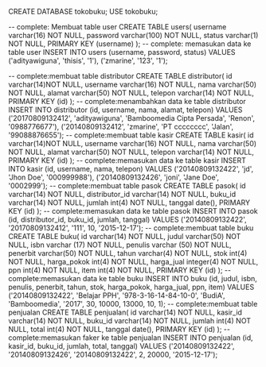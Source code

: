 CREATE DATABASE tokobuku;
USE tokobuku;

-- complete: Membuat table user
CREATE TABLE users(
	username varchar(16) NOT NULL,
	password varchar(100) NOT NULL,
	status varchar(1) NOT NULL,
	PRIMARY KEY (username)
);
-- complete: memasukan data ke table user
INSERT INTO users (username, password, status) VALUES
('adityawiguna', 'thisis', '1'),
('zmarine', '123', '1');

-- complete:membuat table distributor
CREATE TABLE distributor(
	id varchar(14)NOT NULL,
	username varchar(16) NOT NULL,
	nama varchar(50) NOT NULL,
	alamat varchar(50) NOT NULL,
	telepon varchar(14) NOT NULL,
	PRIMARY KEY (id)
);
-- complete:menambahkan data ke table distributor
INSERT INTO distributor (id, username, nama, alamat, telepon) VALUES
('20170809132412', 'adityawiguna', 'Bamboomedia Cipta Persada', 'Renon', '0988776677'),
('20140809132412', 'zmarine', 'PT cccccccc', 'Jalan', '99088876655');
-- complete:membuat table kasir
CREATE TABLE kasir(
	id varchar(14)NOT NULL,
	username varchar(16) NOT NULL,
	nama varchar(50) NOT NULL,
	alamat varchar(50) NOT NULL,
	telepon varchar(14) NOT NULL,
	PRIMARY KEY (id)
);
-- complete:memasukan data ke table kasir
INSERT INTO kasir (id, username, nama, telepon) VALUES
('20140809132422', 'jd', 'Jhon Doe', '000999988'),
('20140809132426', 'joni', 'Jane Doe', '0002999');
-- complete:membuat table pasok
CREATE TABLE pasok(
	id varchar(14) NOT NULL,
	distributor_id varchar(14) NOT NULL,
	buku_id varchar(14) NOT NULL,
	jumlah int(4) NOT NULL,
	tanggal date(),
	PRIMARY KEY (id)
);
-- complete:memasukan data ke table pasok
INSERT INTO pasok (id, distributor_id, buku_id, jumlah, tanggal) VALUES
('20140809132422', '20170809132412', '111', 10, '2015-12-17');
-- complete:membuat table buku
CREATE TABLE buku(
	id varchar(14) NOT NULL,
	judul varchar(50) NOT NULL,
	isbn varchar (17) NOT NULL,
	penulis varchar (50) NOT NULL,
	penerbit varchar(50) NOT NULL,
	tahun varchar(4) NOT NULL,
	stok int(4) NOT NULL,
	harga_pokok int(4) NOT NULL,
	harga_jual integer(4) NOT NULL,
	ppn int(4) NOT NULL,
	item int(4) NOT NULL,
	PRIMARY KEY (id)
);
-- complete:memasukan data ke table buku
INSERT INTO buku (id, judul, isbn, penulis, penerbit, tahun, stok, harga_pokok, harga_jual, ppn, item) VALUES
('20140809132422', 'Belajar PPH', '978-3-16-14-84-10-0', 'BudiA', 'Bamboomedia', '2017', 30, 10000, 13000, 10, 1);
-- complete:membuat table penjualan
CREATE TABLE penjualan(
	id varchar(14) NOT NULL,
	kasir_id varchar(14) NOT NULL,
	buku_id varchar(14) NOT NULL,
	jumlah int(4) NOT NULL,
	total int(4) NOT NULL,
	tanggal date(),
	PRIMARY KEY (id)
);
-- complete:memasukan faker ke table penjualan
INSERT INTO penjualan (id, kasir_id, buku_id, jumlah, total, tanggal) VALUES
('20140809132422', '20140809132426', '20140809132422', 2, 20000, '2015-12-17');
